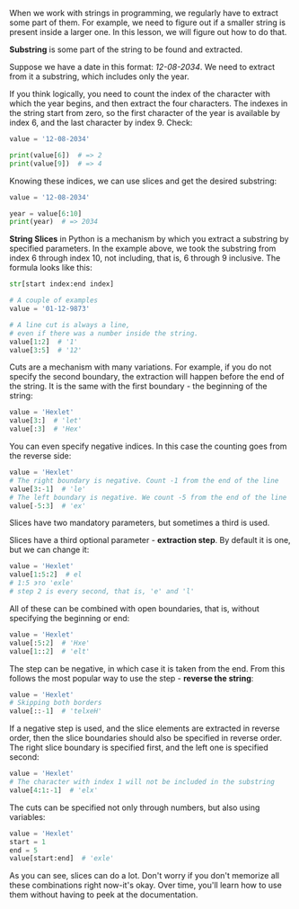 
When we work with strings in programming, we regularly have to extract some part of them. For example, we need to figure out if a smaller string is present inside a larger one. In this lesson, we will figure out how to do that.

**Substring** is some part of the string to be found and extracted.

Suppose we have a date in this format: *12-08-2034*. We need to extract from it a substring, which includes only the year.

If you think logically, you need to count the index of the character with which the year begins, and then extract the four characters. The indexes in the string start from zero, so the first character of the year is available by index 6, and the last character by index 9. Check:

```python
value = '12-08-2034'

print(value[6])  # => 2
print(value[9])  # => 4
```

Knowing these indices, we can use slices and get the desired substring:

```python
value = '12-08-2034'

year = value[6:10]
print(year)  # => 2034
```

**String Slices** in Python is a mechanism by which you extract a substring by specified parameters. In the example above, we took the substring from index 6 through index 10, not including, that is, 6 through 9 inclusive. The formula looks like this:

```python
str[start index:end index]

# A couple of examples
value = '01-12-9873'

# A line cut is always a line,
# even if there was a number inside the string.
value[1:2]  # '1'
value[3:5]  # '12'
```

Cuts are a mechanism with many variations. For example, if you do not specify the second boundary, the extraction will happen before the end of the string. It is the same with the first boundary - the beginning of the string:

```python
value = 'Hexlet'
value[3:]  # 'let'
value[:3]  # 'Hex'
```

You can even specify negative indices. In this case the counting goes from the reverse side:

```python
value = 'Hexlet'
# The right boundary is negative. Count -1 from the end of the line
value[3:-1]  # 'le'
# The left boundary is negative. We count -5 from the end of the line
value[-5:3]  # 'ex'
```

Slices have two mandatory parameters, but sometimes a third is used.

Slices have a third optional parameter - **extraction step**. By default it is one, but we can change it:

```python
value = 'Hexlet'
value[1:5:2]  # el
# 1:5 это 'exle'
# step 2 is every second, that is, 'e' and 'l'
```

All of these can be combined with open boundaries, that is, without specifying the beginning or end:

```python
value = 'Hexlet'
value[:5:2]  # 'Hxe'
value[1::2]  # 'elt'
```

The step can be negative, in which case it is taken from the end. From this follows the most popular way to use the step - **reverse the string**:

```python
value = 'Hexlet'
# Skipping both borders
value[::-1]  # 'telxeH'
```

If a negative step is used, and the slice elements are extracted in reverse order, then the slice boundaries should also be specified in reverse order. The right slice boundary is specified first, and the left one is specified second:

```python
value = 'Hexlet'
# The character with index 1 will not be included in the substring
value[4:1:-1]  # 'elx'
```

The cuts can be specified not only through numbers, but also using variables:

```python
value = 'Hexlet'
start = 1
end = 5
value[start:end]  # 'exle'
```

As you can see, slices can do a lot. Don't worry if you don't memorize all these combinations right now-it's okay. Over time, you'll learn how to use them without having to peek at the documentation.
